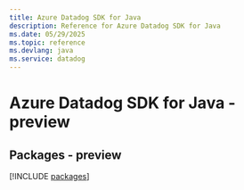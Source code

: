 ```yaml
---
title: Azure Datadog SDK for Java
description: Reference for Azure Datadog SDK for Java
ms.date: 05/29/2025
ms.topic: reference
ms.devlang: java
ms.service: datadog
---
```

# Azure Datadog SDK for Java - preview
## Packages - preview
[!INCLUDE [packages](datadog-index.md)]